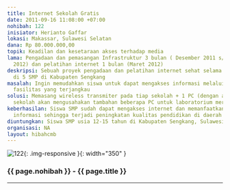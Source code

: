 ```yaml
---
title: Internet Sekolah Gratis
date: 2011-09-16 11:08:00 +07:00
nohibah: 122
inisiator: Herianto Gaffar
lokasi: Makassar, Sulawesi Selatan
dana: Rp 80.000.000,00
topik: Keadilan dan kesetaraan akses terhadap media
lama: Pengadaan dan pemasangan Infrastruktur 3 bulan ( Desember 2011 s/d Februari
  2012) dan pelatihan internet 1 bulan (Maret 2012)
deskripsi: Sebuah proyek pengadaan dan pelatihan internet sehat selama 1 bulan gratis
  di 5 SMP di Kabupaten Sengkang
masalah: Ingin memudahkan siswa untuk dapat mengakses informasi melalui internet dengan
  fasilitas yang terjangkau
solusi: Memasang wireless transmiter pada tiap sekolah + 1 PC (dengan asumsi tiap
  sekolah akan mengusahakan tambahan beberapa PC untuk laboratorium mereka)
keberhasilan: Siswa SMP sudah dapat mengakses internet dan memanfaatkannya untuk mendapatkan
  informasi sehingga terjadi peningkatan kualitas pendidikan di daerah
diuntungkan: Siswa SMP usia 12-15 tahun di Kabupaten Sengkang, Sulawesi Selatan
organisasi: NA
layout: hibahcmb
---
```


![122](/static/img/hibahcmb/122.png){: .img-responsive }{: width="350" }

### {{ page.nohibah }} - {{ page.title }}

---
